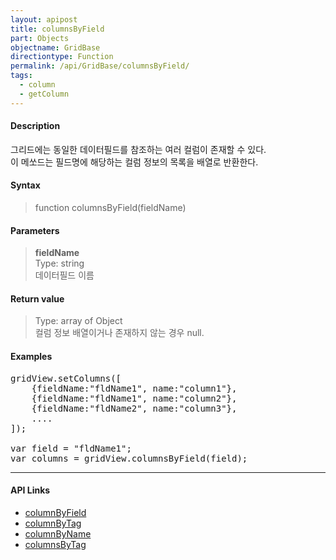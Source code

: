 ```yaml
---
layout: apipost
title: columnsByField
part: Objects
objectname: GridBase
directiontype: Function
permalink: /api/GridBase/columnsByField/
tags:
  - column
  - getColumn
---
```



#### Description

 그리드에는 동일한 데이터필드를 참조하는 여러 컬럼이 존재할 수 있다.  
 이 메쏘드는 필드명에 해당하는 컬럼 정보의 목록을 배열로 반환한다.  

#### Syntax

> function columnsByField(fieldName)  

#### Parameters

> **fieldName**  
> Type: string  
> 데이터필드 이름  

#### Return value

> Type: array of Object  
> 컬럼 정보 배열이거나 존재하지 않는 경우 null.  

#### Examples 

<pre class="prettyprint">
gridView.setColumns([
	{fieldName:"fldName1", name:"column1"},
	{fieldName:"fldName1", name:"column2"},
	{fieldName:"fldName2", name:"column3"},
	....
]);

var field = "fldName1";
var columns = gridView.columnsByField(field);
</pre>

---

#### API Links

* [columnByField](/api/GridBase/columnByField)
* [columnByTag](/api/GridBase/columnByTag)
* [columnByName](/api/GridBase/columnByName)
* [columnsByTag](/api/GridBase/columnsByTag)